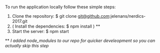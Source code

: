 To run the application locally follow these simple steps:

1. Clone the repository:
   $ git clone git@github.com:jelenans/nerdics-2017.git
2. ( Install the dependencies: 
    $ npm install ) **
3. Start the server:
   $ npm start

** *I added node_modules to our repo for quicker develeopment so you can actually skip this step*
